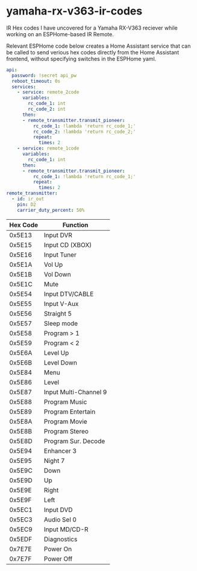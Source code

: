# yamaha-rx-v363-ir-codes
IR Hex codes I have uncovered for a Yamaha RX-V363 reciever while working on an ESPHome-based IR Remote.

Relevant ESPHome code below creates a Home Assistant service that can be called to send verious hex codes directly from the Home Assistant frontend, without specifying switches in the ESPHome yaml.

```*.yaml
api:
  password: !secret api_pw
  reboot_timeout: 0s
  services:
    - service: remote_2code
      variables:
        rc_code_1: int
        rc_code_2: int
      then:
      - remote_transmitter.transmit_pioneer:
          rc_code_1: !lambda 'return rc_code_1;'
          rc_code_2: !lambda 'return rc_code_2;'
          repeat:
            times: 2
    - service: remote_1code
      variables:
        rc_code_1: int
      then:
      - remote_transmitter.transmit_pioneer:
          rc_code_1: !lambda 'return rc_code_1;'
          repeat:
            times: 2
remote_transmitter:
  - id: ir_out
    pin: D2
    carrier_duty_percent: 50%
```
| Hex Code | Function |
|---|------|
| 0x5E13 | Input DVR |
| 0x5E15 | Input CD (XBOX) |
| 0x5E16 | Input Tuner |
| 0x5E1A | Vol Up |
| 0x5E1B | Vol Down |
| 0x5E1C | Mute |
| 0x5E54 | Input DTV/CABLE |
| 0x5E55 | Input V-Aux |
| 0x5E56 | Straight 5 |
| 0x5E57 | Sleep mode |
| 0x5E58 | Program > 1 |
| 0x5E59 | Program < 2 |
| 0x5E6A | Level Up |
| 0x5E6B | Level Down |
| 0x5E84 | Menu |
| 0x5E86 | Level |
| 0x5E87 | Input Multi-Channel 9 |
| 0x5E88 | Program Music |
| 0x5E89 | Program Entertain |
| 0x5E8A | Program Movie |
| 0x5E8B | Program Stereo |
| 0x5E8D | Program Sur. Decode |
| 0x5E94 | Enhancer 3 |
| 0x5E95 | Night 7 |
| 0x5E9C | Down |
| 0x5E9D | Up |
| 0x5E9E | Right |
| 0x5E9F | Left |
| 0x5EC1 | Input DVD |
| 0x5EC3 | Audio Sel 0 |
| 0x5EC9 | Input MD/CD-R |
| 0x5EDF | Diagnostics |
| 0x7E7E | Power On |
| 0x7E7F | Power Off |
